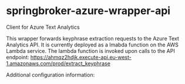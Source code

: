 # springbroker-azure-wrapper-api
Client for Azure Text Analytics 

This wrapper forwards keyphrase extraction requests to the Azure Text Analytics API. It is currently deployed as a lmabda function on the AWS Lambda service. The lambda function is invoked upon calls to the API endpoint:  https://ahmqz2hdjk.execute-api.eu-west-1.amazonaws.com/prod/extract_keyphrase

Additional configuration information:
